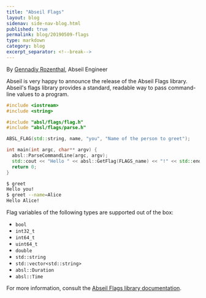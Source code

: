 ```yaml
---
title: "Abseil Flags"
layout: blog
sidenav: side-nav-blog.html
published: true
permalink: blog/20190509-flags
type: markdown
category: blog
excerpt_separator: <!--break-->
---
```

By [Gennadiy Rozenthal](mailto:rogeeff@google.com), Abseil Engineer

Abseil is very happy to announce the release of the Abseil Flags
library. Abseil's flags library provides a standard, readable way
to pass command-line values to a program.

```cpp
#include <iostream>
#include <string>

#include "absl/flags/flag.h"
#include "absl/flags/parse.h"

ABSL_FLAG(std::string, name, "you", "Name of the person to greet");

int main(int argc, char** argv) {
  absl::ParseCommandLine(argc, argv);
  std::cout << "Hello " << absl::GetFlag(FLAGS_name) << "!" << std::endl;
  return 0;
}
```

```sh
$ greet
Hello you!
$ greet --name=Alice
Hello Alice!
```

<!--break-->

Flag variables of the following types are supported out of the box:

* `bool`
* `int32_t`
* `int64_t`
* `uint64_t`
* `double`
* `std::string`
* `std::vector<std::string>`
* `absl::Duration`
* `absl::Time`

For more information, consult the
[Abseil Flags library documentation][abseil-flags].

[abseil-flags]: /docs/cpp/guides/flags
